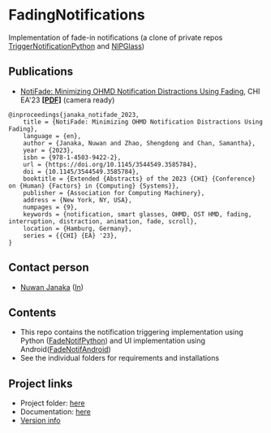 # FadingNotifications
Implementation of fade-in notifications (a clone of private repos [TriggerNotificationPython](https://github.com/NUS-HCILab/TriggerNotificationPython) and [NIPGlass](https://github.com/NUS-HCILab/NIPGlass))

## Publications
- [NotiFade: Minimizing OHMD Notification Distractions Using Fading](https://doi.org/10.1145/3544549.3585784), CHI EA'23 [**[PDF]**](CHI2023_EA_fade_notification.pdf) (camera ready)
```
@inproceedings{janaka_notifade_2023,
	title = {NotiFade: Minimizing OHMD Notification Distractions Using Fading},
	language = {en},
	author = {Janaka, Nuwan and Zhao, Shengdong and Chan, Samantha},
	year = {2023},
	isbn = {978-1-4503-9422-2},	
	url = {https://doi.org/10.1145/3544549.3585784},
	doi = {10.1145/3544549.3585784},
	booktitle = {Extended {Abstracts} of the 2023 {CHI} {Conference} on {Human} {Factors} in {Computing} {Systems}},
	publisher = {Association for Computing Machinery},
	address = {New York, NY, USA},
	numpages = {9},
	keywords = {notification, smart glasses, OHMD, OST HMD, fading, interruption, distraction, animation, fade, scroll},
	location = {Hamburg, Germany},
	series = {{CHI} {EA} '23},
}
```

## Contact person
- [Nuwan Janaka](https://www.nus-hci.org/team/nuwan-janaka/) ([In](https://www.linkedin.com/in/nuwan-janaka/))


## Contents
- This repo contains the notification triggering implementation using Python ([FadeNotifPython](FadeNotifPython)) and UI implementation using Android([FadeNotifAndroid](FadeNotifAndroid))
- See the individual folders for requirements and installations


## Project links
- Project folder: [here](https://drive.google.com/drive/folders/1L1utXeWhutfVvZvHkPvmdv7fOJyeGrsU)
- Documentation: [here](https://docs.google.com/document/u/1/d/1K5kmxGuvGFpaVt5CBaTF-s2gGOMQs41x-Q2NGT-GObM/view)
- [Version info](VERSION.md)



